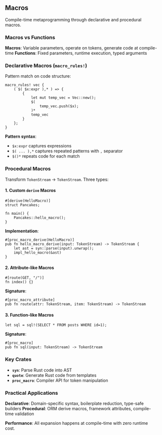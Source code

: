 ## Macros

Compile-time metaprogramming through declarative and procedural macros.

### Macros vs Functions

**Macros**: Variable parameters, operate on tokens, generate code at compile-time
**Functions**: Fixed parameters, runtime execution, typed arguments

### Declarative Macros (`macro_rules!`)

Pattern match on code structure:

```rust,editable
macro_rules! vec {
    ( $( $x:expr ),* ) => {
        {
            let mut temp_vec = Vec::new();
            $(
                temp_vec.push($x);
            )*
            temp_vec
        }
    };
}
```

**Pattern syntax**:
- `$x:expr` captures expressions
- `$( ... ),*` captures repeated patterns with `,` separator
- `$()*` repeats code for each match

### Procedural Macros

Transform `TokenStream` → `TokenStream`. Three types:

#### 1. Custom `derive` Macros

```rust,editable
#[derive(HelloMacro)]
struct Pancakes;

fn main() {
    Pancakes::hello_macro();
}
```

**Implementation**:
```rust,editable
#[proc_macro_derive(HelloMacro)]
pub fn hello_macro_derive(input: TokenStream) -> TokenStream {
    let ast = syn::parse(input).unwrap();
    impl_hello_macro(&ast)
}
```

#### 2. Attribute-like Macros

```rust,editable
#[route(GET, "/")]
fn index() {}
```

**Signature**:
```rust,editable
#[proc_macro_attribute]
pub fn route(attr: TokenStream, item: TokenStream) -> TokenStream
```

#### 3. Function-like Macros

```rust,editable
let sql = sql!(SELECT * FROM posts WHERE id=1);
```

**Signature**:
```rust,editable
#[proc_macro]
pub fn sql(input: TokenStream) -> TokenStream
```

### Key Crates

- **`syn`**: Parse Rust code into AST
- **`quote`**: Generate Rust code from templates  
- **`proc_macro`**: Compiler API for token manipulation

### Practical Applications

**Declarative**: Domain-specific syntax, boilerplate reduction, type-safe builders
**Procedural**: ORM derive macros, framework attributes, compile-time validation

**Performance**: All expansion happens at compile-time with zero runtime cost.

[ref]: ../reference/macros-by-example.html
[tlborm]: https://veykril.github.io/tlborm/
[`syn`]: https://crates.io/crates/syn
[`quote`]: https://crates.io/crates/quote
[syn-docs]: https://docs.rs/syn/2.0/syn/struct.DeriveInput.html
[quote-docs]: https://docs.rs/quote
[decl]: #declarative-macros-with-macro_rules-for-general-metaprogramming
